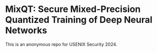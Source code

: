 # MixQT: Secure Mixed-Precision Quantized Training of Deep Neural Networks

This is an anonymous repo for USENIX Security 2024.

